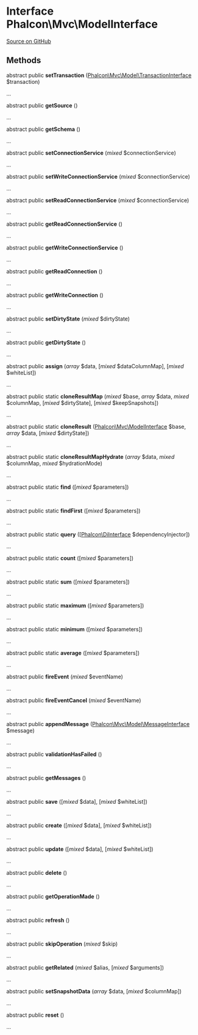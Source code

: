 # Interface **Phalcon\\Mvc\\ModelInterface**

<a href="https://github.com/phalcon/cphalcon/blob/master/phalcon/mvc/modelinterface.zep" class="btn btn-default btn-sm">Source on GitHub</a>

## Methods
abstract public  **setTransaction** ([Phalcon\Mvc\Model\TransactionInterface](/en/3.1.2/api/Phalcon_Mvc_Model_TransactionInterface) $transaction)

...

abstract public  **getSource** ()

...

abstract public  **getSchema** ()

...

abstract public  **setConnectionService** (*mixed* $connectionService)

...

abstract public  **setWriteConnectionService** (*mixed* $connectionService)

...

abstract public  **setReadConnectionService** (*mixed* $connectionService)

...

abstract public  **getReadConnectionService** ()

...

abstract public  **getWriteConnectionService** ()

...

abstract public  **getReadConnection** ()

...

abstract public  **getWriteConnection** ()

...

abstract public  **setDirtyState** (*mixed* $dirtyState)

...

abstract public  **getDirtyState** ()

...

abstract public  **assign** (*array* $data, [*mixed* $dataColumnMap], [*mixed* $whiteList])

...

abstract public static  **cloneResultMap** (*mixed* $base, *array* $data, *mixed* $columnMap, [*mixed* $dirtyState], [*mixed* $keepSnapshots])

...

abstract public static  **cloneResult** ([Phalcon\Mvc\ModelInterface](/en/3.1.2/api/Phalcon_Mvc_ModelInterface) $base, *array* $data, [*mixed* $dirtyState])

...

abstract public static  **cloneResultMapHydrate** (*array* $data, *mixed* $columnMap, *mixed* $hydrationMode)

...

abstract public static  **find** ([*mixed* $parameters])

...

abstract public static  **findFirst** ([*mixed* $parameters])

...

abstract public static  **query** ([[Phalcon\DiInterface](/en/3.1.2/api/Phalcon_DiInterface) $dependencyInjector])

...

abstract public static  **count** ([*mixed* $parameters])

...

abstract public static  **sum** ([*mixed* $parameters])

...

abstract public static  **maximum** ([*mixed* $parameters])

...

abstract public static  **minimum** ([*mixed* $parameters])

...

abstract public static  **average** ([*mixed* $parameters])

...

abstract public  **fireEvent** (*mixed* $eventName)

...

abstract public  **fireEventCancel** (*mixed* $eventName)

...

abstract public  **appendMessage** ([Phalcon\Mvc\Model\MessageInterface](/en/3.1.2/api/Phalcon_Mvc_Model_MessageInterface) $message)

...

abstract public  **validationHasFailed** ()

...

abstract public  **getMessages** ()

...

abstract public  **save** ([*mixed* $data], [*mixed* $whiteList])

...

abstract public  **create** ([*mixed* $data], [*mixed* $whiteList])

...

abstract public  **update** ([*mixed* $data], [*mixed* $whiteList])

...

abstract public  **delete** ()

...

abstract public  **getOperationMade** ()

...

abstract public  **refresh** ()

...

abstract public  **skipOperation** (*mixed* $skip)

...

abstract public  **getRelated** (*mixed* $alias, [*mixed* $arguments])

...

abstract public  **setSnapshotData** (*array* $data, [*mixed* $columnMap])

...

abstract public  **reset** ()

...

